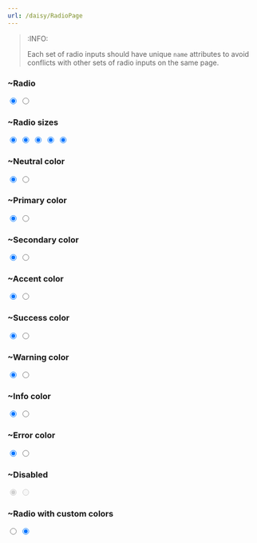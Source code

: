 ```yaml
---
url: /daisy/RadioPage
---
```






> :INFO:
>
> Each set of radio inputs should have unique `name` attributes to avoid conflicts with other sets of radio inputs on the same page.


### ~Radio
<input type="radio" name="radio-1" class="radio" checked="checked" />
<input type="radio" name="radio-1" class="radio" />



### ~Radio sizes
<input type="radio" name="radio-2" class="radio radio-xs" checked="checked" />
<input type="radio" name="radio-2.1" class="radio radio-sm" checked="checked" />
<input type="radio" name="radio-2.2" class="radio radio-md" checked="checked" />
<input type="radio" name="radio-2.3" class="radio radio-lg" checked="checked" />
<input type="radio" name="radio-2.4" class="radio radio-xl" checked="checked" />




### ~Neutral color
<input type="radio" name="radio-3" class="radio radio-neutral" checked="checked" />
<input type="radio" name="radio-3" class="radio radio-neutral" />




### ~Primary color
<input type="radio" name="radio-4" class="radio radio-primary" checked="checked" />
<input type="radio" name="radio-4" class="radio radio-primary" />




### ~Secondary color
<input type="radio" name="radio-5" class="radio radio-secondary" checked="checked" />
<input type="radio" name="radio-5" class="radio radio-secondary" />




### ~Accent color
<input type="radio" name="radio-6" class="radio radio-accent" checked="checked" />
<input type="radio" name="radio-6" class="radio radio-accent" />




### ~Success color
<input type="radio" name="radio-7" class="radio radio-success" checked="checked" />
<input type="radio" name="radio-7" class="radio radio-success" />




### ~Warning color
<input type="radio" name="radio-8" class="radio radio-warning" checked="checked" />
<input type="radio" name="radio-8" class="radio radio-warning" />




### ~Info color
<input type="radio" name="radio-9" class="radio radio-info" checked="checked" />
<input type="radio" name="radio-9" class="radio radio-info" />




### ~Error color
<input type="radio" name="radio-10" class="radio radio-error" checked="checked" />
<input type="radio" name="radio-10" class="radio radio-error" />




### ~Disabled
<input type="radio" name="radio-11" class="radio" disabled checked="checked" />
<input type="radio" name="radio-11" class="radio" disabled />




### ~Radio with custom colors
<input type="radio" name="radio-12" class="radio bg-red-100 border-red-300 checked:bg-red-200 checked:text-red-600 checked:border-red-600" checked="checked" />
<input type="radio" name="radio-12" class="radio bg-blue-100 border-blue-300 checked:bg-blue-200 checked:text-blue-600 checked:border-blue-600" checked="checked" />



